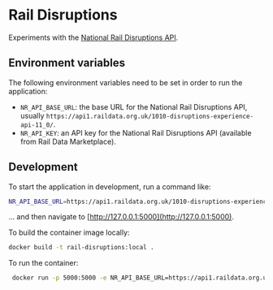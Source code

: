 # Rail Disruptions
Experiments with the [National Rail Disruptions API](https://raildata.org.uk/dashboard/dataProduct/P-4b85a789-5f14-4763-841a-b3ada659a51a/overview).

## Environment variables
The following environment variables need to be set in order to run the application:
- `NR_API_BASE_URL`: the base URL for the National Rail Disruptions API, usually `https://api1.raildata.org.uk/1010-disruptions-experience-api-11_0/`.
- `NR_API_KEY`: an API key for the National Rail Disruptions API (available from Rail Data Marketplace).

## Development
To start the application in development, run a command like:
```bash
NR_API_BASE_URL=https://api1.raildata.org.uk/1010-disruptions-experience-api-11_0/ NR_API_KEY=secret flask run
```

... and then navigate to [http://127.0.0.1:5000](http://127.0.0.1:5000).

To build the container image locally:
```bash
docker build -t rail-disruptions:local .
```

To run the container:
```bash
 docker run -p 5000:5000 -e NR_API_BASE_URL=https://api1.raildata.org.uk/1010-disruptions-experience-api-11_0/ -e NR_API_KEY=secret rail-disruptions:local
```
